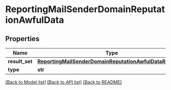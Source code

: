 # ReportingMailSenderDomainReputationAwfulData

## Properties
Name | Type | Description | Notes
------------ | ------------- | ------------- | -------------
**result_set** | [**ReportingMailSenderDomainReputationAwfulDataResultSet**](ReportingMailSenderDomainReputationAwfulDataResultSet.md) |  | [optional] 
**type** | **str** |  | [optional] 

[[Back to Model list]](../README.md#documentation-for-models) [[Back to API list]](../README.md#documentation-for-api-endpoints) [[Back to README]](../README.md)

